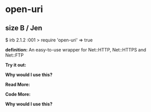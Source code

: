 # open-uri

## size B / Jen

$ irb
2.1.2 :001 > require 'open-uri'
 => true 

**definition:**
An easy-to-use wrapper for Net::HTTP, Net::HTTPS and Net::FTP

**Try it out:**


**Why would I use this?**


**Read More:**


**Code More:**


**Why would I use this?**
